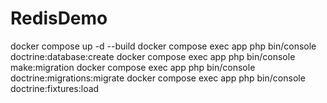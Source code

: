 # RedisDemo

docker compose up -d --build
docker compose exec app php bin/console doctrine:database:create
docker compose exec app php bin/console make:migration
docker compose exec app php bin/console doctrine:migrations:migrate
docker compose exec app php bin/console doctrine:fixtures:load
 